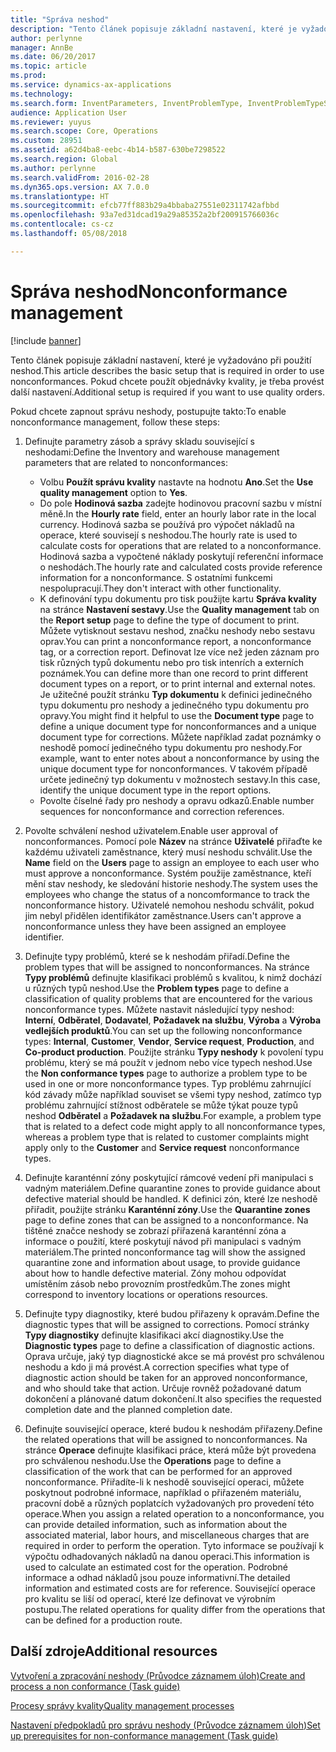 ```yaml
---
title: "Správa neshod"
description: "Tento článek popisuje základní nastavení, které je vyžadováno při použití neshod. Pokud chcete použít objednávky kvality, je třeba provést další nastavení."
author: perlynne
manager: AnnBe
ms.date: 06/20/2017
ms.topic: article
ms.prod: 
ms.service: dynamics-ax-applications
ms.technology: 
ms.search.form: InventParameters, InventProblemType, InventProblemTypeSetup, InventQuarantineZone, InventTestDiagnosticType, InventTestReportSetup, SysUserManagement
audience: Application User
ms.reviewer: yuyus
ms.search.scope: Core, Operations
ms.custom: 28951
ms.assetid: a62d4ba8-eebc-4b14-b587-630be7298522
ms.search.region: Global
ms.author: perlynne
ms.search.validFrom: 2016-02-28
ms.dyn365.ops.version: AX 7.0.0
ms.translationtype: HT
ms.sourcegitcommit: efcb77ff883b29a4bbaba27551e02311742afbbd
ms.openlocfilehash: 93a7ed31dcad19a29a85352a2bf200915766036c
ms.contentlocale: cs-cz
ms.lasthandoff: 05/08/2018

---
```


# <a name="nonconformance-management"></a><span data-ttu-id="39707-104">Správa neshod</span><span class="sxs-lookup"><span data-stu-id="39707-104">Nonconformance management</span></span>

[!include [banner](../includes/banner.md)]

<span data-ttu-id="39707-105">Tento článek popisuje základní nastavení, které je vyžadováno při použití neshod.</span><span class="sxs-lookup"><span data-stu-id="39707-105">This article describes the basic setup that is required in order to use nonconformances.</span></span> <span data-ttu-id="39707-106">Pokud chcete použít objednávky kvality, je třeba provést další nastavení.</span><span class="sxs-lookup"><span data-stu-id="39707-106">Additional setup is required if you want to use quality orders.</span></span>

<span data-ttu-id="39707-107">Pokud chcete zapnout správu neshody, postupujte takto:</span><span class="sxs-lookup"><span data-stu-id="39707-107">To enable nonconformance management, follow these steps:</span></span>

1.  <span data-ttu-id="39707-108">Definujte parametry zásob a správy skladu související s neshodami:</span><span class="sxs-lookup"><span data-stu-id="39707-108">Define the Inventory and warehouse management parameters that are related to nonconformances:</span></span>
    -   <span data-ttu-id="39707-109">Volbu **Použít správu kvality** nastavte na hodnotu **Ano**.</span><span class="sxs-lookup"><span data-stu-id="39707-109">Set the **Use quality management** option to **Yes**.</span></span>
    -   <span data-ttu-id="39707-110">Do pole **Hodinová sazba** zadejte hodinovou pracovní sazbu v místní měně.</span><span class="sxs-lookup"><span data-stu-id="39707-110">In the **Hourly rate** field, enter an hourly labor rate in the local currency.</span></span> <span data-ttu-id="39707-111">Hodinová sazba se používá pro výpočet nákladů na operace, které souvisejí s neshodou.</span><span class="sxs-lookup"><span data-stu-id="39707-111">The hourly rate is used to calculate costs for operations that are related to a nonconformance.</span></span> <span data-ttu-id="39707-112">Hodinová sazba a vypočtené náklady poskytují referenční informace o neshodách.</span><span class="sxs-lookup"><span data-stu-id="39707-112">The hourly rate and calculated costs provide reference information for a nonconformance.</span></span> <span data-ttu-id="39707-113">S ostatními funkcemi nespolupracují.</span><span class="sxs-lookup"><span data-stu-id="39707-113">They don't interact with other functionality.</span></span>
    -   <span data-ttu-id="39707-114">K definování typu dokumentu pro tisk použijte kartu **Správa kvality** na stránce **Nastavení sestavy**.</span><span class="sxs-lookup"><span data-stu-id="39707-114">Use the **Quality management** tab on the **Report setup** page to define the type of document to print.</span></span> <span data-ttu-id="39707-115">Můžete vytisknout sestavu neshod, značku neshody nebo sestavu oprav.</span><span class="sxs-lookup"><span data-stu-id="39707-115">You can print a nonconformance report, a nonconformance tag, or a correction report.</span></span> <span data-ttu-id="39707-116">Definovat lze více než jeden záznam pro tisk různých typů dokumentu nebo pro tisk intenrích a externích poznámek.</span><span class="sxs-lookup"><span data-stu-id="39707-116">You can define more than one record to print different document types on a report, or to print internal and external notes.</span></span> <span data-ttu-id="39707-117">Je užitečné použít stránku **Typ dokumentu** k definici jedinečného typu dokumentu pro neshody a jedinečného typu dokumentu pro opravy.</span><span class="sxs-lookup"><span data-stu-id="39707-117">You might find it helpful to use the **Document type** page to define a unique document type for nonconformances and a unique document type for corrections.</span></span> <span data-ttu-id="39707-118">Můžete například zadat poznámky o neshodě pomocí jedinečného typu dokumentu pro neshody.</span><span class="sxs-lookup"><span data-stu-id="39707-118">For example, want to enter notes about a nonconformance by using the unique document type for nonconformances.</span></span> <span data-ttu-id="39707-119">V takovém případě určete jedinečný typ dokumentu v možnostech sestavy.</span><span class="sxs-lookup"><span data-stu-id="39707-119">In this case, identify the unique document type in the report options.</span></span>
    -   <span data-ttu-id="39707-120">Povolte číselné řady pro neshody a opravu odkazů.</span><span class="sxs-lookup"><span data-stu-id="39707-120">Enable number sequences for nonconformance and correction references.</span></span>

2.  <span data-ttu-id="39707-121">Povolte schválení neshod uživatelem.</span><span class="sxs-lookup"><span data-stu-id="39707-121">Enable user approval of nonconformances.</span></span> <span data-ttu-id="39707-122">Pomocí pole **Název** na stránce **Uživatelé** přiřaďte ke každému uživateli zaměstnance, který musí neshodu schválit.</span><span class="sxs-lookup"><span data-stu-id="39707-122">Use the **Name** field on the **Users** page to assign an employee to each user who must approve a nonconformance.</span></span> <span data-ttu-id="39707-123">Systém použije zaměstnance, kteří mění stav neshody, ke sledování historie neshody.</span><span class="sxs-lookup"><span data-stu-id="39707-123">The system uses the employees who change the status of a noncomformance to track the nonconformance history.</span></span> <span data-ttu-id="39707-124">Uživatelé nemohou neshodu schválit, pokud jim nebyl přidělen identifikátor zaměstnance.</span><span class="sxs-lookup"><span data-stu-id="39707-124">Users can't approve a nonconformance unless they have been assigned an employee identifier.</span></span>
3.  <span data-ttu-id="39707-125">Definujte typy problémů, které se k neshodám přiřadí.</span><span class="sxs-lookup"><span data-stu-id="39707-125">Define the problem types that will be assigned to nonconformances.</span></span> <span data-ttu-id="39707-126">Na stránce **Typy problémů** definujte klasifikaci problémů s kvalitou, k nimž dochází u různých typů neshod.</span><span class="sxs-lookup"><span data-stu-id="39707-126">Use the **Problem types** page to define a classification of quality problems that are encountered for the various nonconformance types.</span></span> <span data-ttu-id="39707-127">Můžete nastavit následující typy neshod: **Interní**, **Odběratel**, **Dodavatel**, **Požadavek na službu**, **Výroba** a **Výroba vedlejších produktů**.</span><span class="sxs-lookup"><span data-stu-id="39707-127">You can set up the following nonconformance types: **Internal**, **Customer**, **Vendor**, **Service request**, **Production**, and **Co-product production**.</span></span> <span data-ttu-id="39707-128">Použijte stránku **Typy neshody** k povolení typu problému, který se má použít v jednom nebo více typech neshod.</span><span class="sxs-lookup"><span data-stu-id="39707-128">Use the **Non conformance types** page to authorize a problem type to be used in one or more nonconformance types.</span></span> <span data-ttu-id="39707-129">Typ problému zahrnující kód závady může například souviset se všemi typy neshod, zatímco typ problému zahrnující stížnost odběratele se může týkat pouze typů neshod **Odběratel** a **Požadavek na službu**.</span><span class="sxs-lookup"><span data-stu-id="39707-129">For example, a problem type that is related to a defect code might apply to all nonconformance types, whereas a problem type that is related to customer complaints might apply only to the **Customer** and **Service request** nonconformance types.</span></span>
4.  <span data-ttu-id="39707-130">Definujte karanténní zóny poskytující rámcové vedení při manipulaci s vadným materiálem.</span><span class="sxs-lookup"><span data-stu-id="39707-130">Define quarantine zones to provide guidance about defective material should be handled.</span></span> <span data-ttu-id="39707-131">K definici zón, které lze neshodě přiřadit, použijte stránku **Karanténní zóny**.</span><span class="sxs-lookup"><span data-stu-id="39707-131">Use the **Quarantine zones** page to define zones that can be assigned to a nonconformance.</span></span> <span data-ttu-id="39707-132">Na tištěné značce neshody se zobrazí přiřazená karanténní zóna a informace o použití, které poskytují návod při manipulaci s vadným materiálem.</span><span class="sxs-lookup"><span data-stu-id="39707-132">The printed nonconformance tag will show the assigned quarantine zone and information about usage, to provide guidance about how to handle defective material.</span></span> <span data-ttu-id="39707-133">Zóny mohou odpovídat umístěním zásob nebo provozním prostředkům.</span><span class="sxs-lookup"><span data-stu-id="39707-133">The zones might correspond to inventory locations or operations resources.</span></span>
5.  <span data-ttu-id="39707-134">Definujte typy diagnostiky, které budou přiřazeny k opravám.</span><span class="sxs-lookup"><span data-stu-id="39707-134">Define the diagnostic types that will be assigned to corrections.</span></span> <span data-ttu-id="39707-135">Pomocí stránky **Typy diagnostiky** definujte klasifikaci akcí diagnostiky.</span><span class="sxs-lookup"><span data-stu-id="39707-135">Use the **Diagnostic types** page to define a classification of diagnostic actions.</span></span> <span data-ttu-id="39707-136">Oprava určuje, jaký typ diagnostické akce se má provést pro schválenou neshodu a kdo ji má provést.</span><span class="sxs-lookup"><span data-stu-id="39707-136">A correction specifies what type of diagnostic action should be taken for an approved nonconformance, and who should take that action.</span></span> <span data-ttu-id="39707-137">Určuje rovněž požadované datum dokončení a plánované datum dokončení.</span><span class="sxs-lookup"><span data-stu-id="39707-137">It also specifies the requested completion date and the planned completion date.</span></span>
6.  <span data-ttu-id="39707-138">Definujte související operace, které budou k neshodám přiřazeny.</span><span class="sxs-lookup"><span data-stu-id="39707-138">Define the related operations that will be assigned to nonconformances.</span></span> <span data-ttu-id="39707-139">Na stránce **Operace** definujte klasifikaci práce, která může být provedena pro schválenou neshodu.</span><span class="sxs-lookup"><span data-stu-id="39707-139">Use the **Operations** page to define a classification of the work that can be performed for an approved nonconformance.</span></span> <span data-ttu-id="39707-140">Přiřadíte-li k neshodě související operaci, můžete poskytnout podrobné informace, například o přiřazeném materiálu, pracovní době a různých poplatcích vyžadovaných pro provedení této operace.</span><span class="sxs-lookup"><span data-stu-id="39707-140">When you assign a related operation to a nonconformance, you can provide detailed information, such as information about the associated material, labor hours, and miscellaneous charges that are required in order to perform the operation.</span></span> <span data-ttu-id="39707-141">Tyto informace se používají k výpočtu odhadovaných nákladů na danou operaci.</span><span class="sxs-lookup"><span data-stu-id="39707-141">This information is used to calculate an estimated cost for the operation.</span></span> <span data-ttu-id="39707-142">Podrobné informace a odhad nákladů jsou pouze informativní.</span><span class="sxs-lookup"><span data-stu-id="39707-142">The detailed information and estimated costs are for reference.</span></span> <span data-ttu-id="39707-143">Související operace pro kvalitu se liší od operací, které lze definovat ve výrobním postupu.</span><span class="sxs-lookup"><span data-stu-id="39707-143">The related operations for quality differ from the operations that can be defined for a production route.</span></span>


<a name="additional-resources"></a><span data-ttu-id="39707-144">Další zdroje</span><span class="sxs-lookup"><span data-stu-id="39707-144">Additional resources</span></span>
--------

[<span data-ttu-id="39707-145">Vytvoření a zpracování neshody (Průvodce záznamem úloh)</span><span class="sxs-lookup"><span data-stu-id="39707-145">Create and process a non conformance (Task guide)</span></span>](tasks/create-process-non-conformance.md)

[<span data-ttu-id="39707-146">Procesy správy kvality</span><span class="sxs-lookup"><span data-stu-id="39707-146">Quality management processes</span></span>](quality-management-processes.md)

[<span data-ttu-id="39707-147">Nastavení předpokladů pro správu neshody (Průvodce záznamem úloh)</span><span class="sxs-lookup"><span data-stu-id="39707-147">Set up prerequisites for non-conformance management (Task guide)</span></span>](tasks/set-up-prerequisites-nonconformance-management.md)

